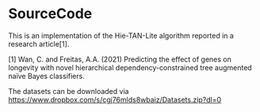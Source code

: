 # SourceCode
This is an implementation of the Hie-TAN-Lite algorithm reported in a research article[1].

[1] Wan, C. and Freitas, A.A. (2021) Predicting the effect of genes on longevity with novel hierarchical dependency-constrained tree augmented naïve Bayes classifiers.

The datasets can be downloaded via https://www.dropbox.com/s/cgj76mlds8wbaiz/Datasets.zip?dl=0
